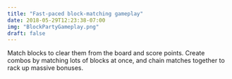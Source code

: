 ```yaml
---
title: "Fast-paced block-matching gameplay"
date: 2018-05-29T12:23:38-07:00
img: "BlockPartyGameplay.png"
draft: false
---
```


Match blocks to clear them from the board and score points. Create combos by matching lots of blocks at once, and chain matches together to rack up massive bonuses.